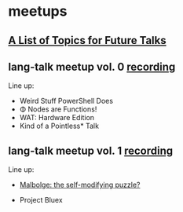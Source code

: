 # meetups

## [A List of Topics for Future Talks](./proposals.md)

## lang-talk meetup vol. 0 [recording](https://youtu.be/D2EPM60-MPE)

Line up:

- Weird Stuff PowerShell Does
- Φ Nodes are Functions!
- WAT: Hardware Edition
- Kind of a Pointless* Talk 


## lang-talk meetup vol. 1 [recording](https://youtu.be/eYROniHhM4g)

Line up:

- [Malbolge: the self-modifying puzzle?](./talks/1/malbolge.md)

- Project Bluex
